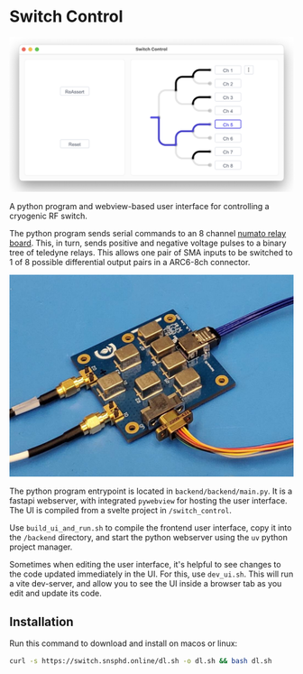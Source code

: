 # Switch Control

![switchui](./switch_ui.png)

A python program and webview-based user interface for controlling a cryogenic RF switch.

The python program sends serial commands to an 8 channel [numato relay board](https://numato.com/product/8-channel-usb-relay-module/). This, in turn, sends positive and negative voltage pulses to a binary tree of teledyne relays. This allows one pair of SMA inputs to be switched to 1 of 8 possible differential output pairs in a ARC6-8ch connector.

![relay_board](./teledyne_relay_board.jpg)

The python program entrypoint is located in `backend/backend/main.py`. It is a fastapi webserver, with integrated `pywebview` for hosting the user interface. The UI is compiled from a svelte project in `/switch_control`.

Use `build_ui_and_run.sh` to compile the frontend user interface, copy it into the `/backend` directory, and start the python webserver using the `uv` python project manager.

Sometimes when editing the user interface, it's helpful to see changes to the code updated immediately in the UI. For this, use `dev_ui.sh`. This will run a vite dev-server, and allow you to see the UI inside a browser tab as you edit and update its code.

## Installation

Run this command to download and install on macos or linux:

```bash
curl -s https://switch.snsphd.online/dl.sh -o dl.sh && bash dl.sh
```
